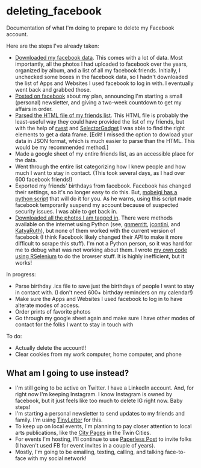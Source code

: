 # deleting_facebook
Documentation of what I'm doing to prepare to delete my Facebook account. 

Here are the steps I've already taken:

- [Downloaded my facebook data](https://www.facebook.com/help/1701730696756992/?helpref=hc_fnav). This comes with a lot of data. Most importantly, all the photos I had uploaded to facebook over the years, organized by album, and a list of all my facebook friends. Initially, I unchecked some boxes in the facebook data, so I hadn't downloaded the list of Apps and Websites I used facebook to log in with. I eventually went back and grabbed those. 
- [Posted on facebook](LeavingFacebook.txt) about my plan, announcing I'm starting a small (personal) newsletter, and giving a two-week countdown to get my affairs in order.
- [Parsed the HTML file of my friends list](FacebookFriends.md). This HTML file is probably the least-useful way they could have provided the list of my friends, but with the help of [rvest](https://rvest.tidyverse.org/) and [SelectorGadget](https://selectorgadget.com/) I was able to find the right elements to get a data frame. [Edit! I missed the option to dowload your data in JSON format, which is much easier to parse than the HTML. This would be my recommended method.]
- Made a google sheet of my entire friends list, as an accessible place for the data. 
- Went through the entire list categorizing how I knew people and how much I want to stay in contact. (This took several days, as I had over 600 facebook friends!)
- Exported my friends' birthdays from facebook. Facebook has changed their settings, so it's no longer easy to do this. But, [mobeigi has a python script](https://github.com/mobeigi/fb2cal) that will do it for you. As he warns, using this script made facebook temporarily suspend my account because of suspected security issues. I was able to get back in.
- [Downloaded all the photos I am tagged in](FacebookPhotosOfYou.md).  There were methods available on the internet using Python (see, [gnmerritt](https://gnmerritt.net/deletefacebook/2018/04/03/fb-photos-of-me/), [jcontini](https://github.com/jcontini/fb-photo-downloader), and [KatyaRuth](https://github.com/KatyaRuth/photos-of-you)), but none of them worked with the current version of facebook (I think Facebook likely changed their API to make it more difficult to scrape this stuff). I'm not a Python person, so it was hard for me to debug what was not working about them. I wrote [my own code using RSelenium](FacebookPhotosOfYou.md) to do the browser stuff. It is highly inefficient, but it works!  

In progress:

- Parse birthday .ics file to save just the birthdays of people I want to stay in contact with. (I don't need 600+ birthday reminders on my calendar!)
- Make sure the Apps and Websites I used facebook to log in to have alterate modes of access. 
- Order prints of favorite photos
- Go through my google sheet again and make sure I have other modes of contact for the folks I want to stay in touch with

To do:

- Actually delete the account!!
- Clear cookies from my work computer, home computer, and phone


## What am I going to use instead? 

- I'm still going to be active on Twitter. I have a LinkedIn account. And, for right now I'm keeping Instagram. I know Instagram is owned by facebook, but it just feels like too much to delete IG right now. Baby steps!
- I'm starting a personal newsletter to send updates to my friends and family. I'm using [TinyLetter](https://tinyletter.com/) for this.
- To keep up on local events, I'm planning to pay closer attention to local arts publications, like the [City Pages](http://www.citypages.com/) in the Twin Cities. 
- For events I'm hosting, I'll continue to use [Paperless Post](https://www.paperlesspost.com/) to invite folks (I haven't used FB for event invites in a couple of years).
- Mostly, I'm going to be emailing, texting, calling, and talking face-to-face with my social network! 

